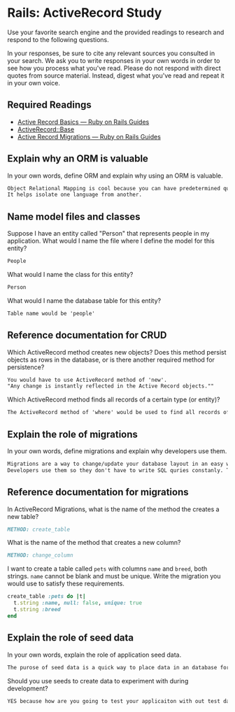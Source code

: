# Rails: ActiveRecord Study

Use your favorite search engine and the provided readings to research and
respond to the following questions.

In your responses, be sure to cite any relevant sources you consulted in your
search. We ask you to write responses in your own words in order to see how you
process what you've read. Please do not respond with direct quotes from source
material. Instead, digest what you've read and repeat it in your own voice.

## Required Readings

-   [Active Record Basics — Ruby on Rails Guides](http://guides.rubyonrails.org/active_record_basics.html)
-   [ActiveRecord::Base](http://api.rubyonrails.org/classes/ActiveRecord/Base.html)
-   [Active Record Migrations — Ruby on Rails Guides](http://guides.rubyonrails.org/active_record_migrations.html)

## Explain why an ORM is valuable

In your own words, define ORM and explain why using an ORM is valuable.

```md
Object Relational Mapping is cool because you can have predetermined quries linked to classes.
It helps isolate one language from another.
```

## Name model files and classes

Suppose I have an entity called "Person" that represents people in my
application. What would I name the file where I define the model for this
entity?

```md
People
```

What would I name the class for this entity?

```md
Person
```

What would I name the database table for this entity?

```md
Table name would be 'people'
```

## Reference documentation for CRUD

Which ActiveRecord method creates new objects? Does this method persist objects
as rows in the database, or is there another required method for persistence?

```md
You would have to use ActiveRecord method of 'new'.
"Any change is instantly reflected in the Active Record objects.""
```

Which ActiveRecord method finds all records of a certain type (or entity)?

```md
The ActiveRecord method of 'where' would be used to find all records of a certain type.
```

## Explain the role of migrations

In your own words, define migrations and explain why developers use them.

```md
Migrations are a way to change/update your database layout in an easy way.
Developers use them so they don't have to write SQL quries constanly. They can spend more time working on projects vs spending most of there time woking on a data base.
```

## Reference documentation for migrations

In ActiveRecord Migrations, what is the name of the method the creates a new
table?

```md
METHOD: create_table
```

What is the name of the method that creates a new column?

```md
METHOD: change_column
```

I want to create a table called `pets` with columns `name` and `breed`, both
strings. `name` cannot be blank and must be unique. Write the migration you
would use to satisfy these requirements.

```ruby
create_table :pets do |t|
  t.string :name, null: false, unique: true
  t.string :breed
end
```

## Explain the role of seed data

In your own words, explain the role of application seed data.

```md
The purose of seed data is a quick way to place data in an database for testing purposes.
```

Should you use seeds to create data to experiment with during development?

```md
YES because how are you going to test your applicaiton with out test data.
```
